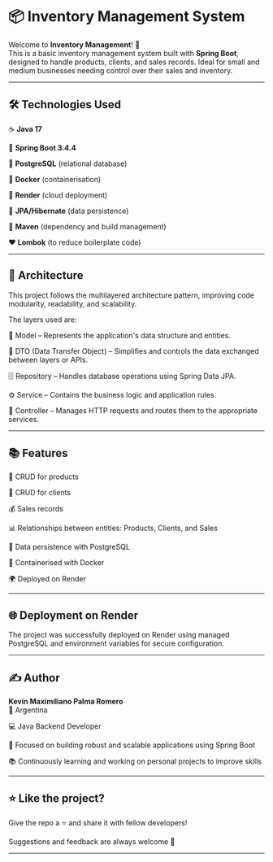 # 📦 Inventory Management System

Welcome to **Inventory Management**! 🚀  
This is a basic inventory management system built with **Spring Boot**, designed to handle products, clients, and sales records. Ideal for small and medium businesses needing control over their sales and inventory.

---


## 🛠️ Technologies Used

☕ **Java 17**

🌱 **Spring Boot 3.4.4**

🐘 **PostgreSQL** (relational database)

🐳 **Docker** (containerisation)

🚀 **Render** (cloud deployment)

🐘 **JPA/Hibernate** (data persistence)

🧪 **Maven** (dependency and build management)

❤️ **Lombok** (to reduce boilerplate code)

---


## 🧱 Architecture
This project follows the multilayered architecture pattern, improving code modularity, readability, and scalability.

The layers used are:

🧬 Model – Represents the application's data structure and entities.

🔄 DTO (Data Transfer Object) – Simplifies and controls the data exchanged between layers or APIs.

🗄️ Repository – Handles database operations using Spring Data JPA.

⚙️ Service – Contains the business logic and application rules.

🧭 Controller – Manages HTTP requests and routes them to the appropriate services.

---


## 📚 Features

🧾 CRUD for products

🧍 CRUD for clients

💰 Sales records

📊 Relationships between entities: Products, Clients, and Sales

💾 Data persistence with PostgreSQL

🐳 Containerised with Docker

🌍 Deployed on Render

---


## 🌐 Deployment on Render

The project was successfully deployed on Render using managed PostgreSQL and environment variables for secure configuration.

---


## ✍️ Author

**Kevin Maximiliano Palma Romero**  
📍 Argentina  

💻 Java Backend Developer

🎯 Focused on building robust and scalable applications using Spring Boot

📚 Continuously learning and working on personal projects to improve skills

---


## ⭐ Like the project?

Give the repo a ⭐ and share it with fellow developers!  

Suggestions and feedback are always welcome 🤝

---
